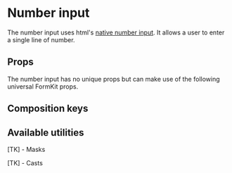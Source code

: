 # Number input

The number input uses html's [native number input](https://developer.mozilla.org/en-US/docs/Web/HTML/Element/input/number). It allows a user to enter a single line of number.

<example
name="Number input"
file="/_content/examples/number/number"
langs="vue"></example>

## Props

The number input has no unique props but can make use of the following universal
FormKit props.

<reference-table>
</reference-table>

## Composition keys

<reference-table type="compositionKeys" primary="composition-key">
</reference-table>

## Available utilities

[TK] - Masks

[TK] - Casts
